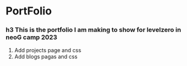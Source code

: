 # PortFolio
### h3 This is the portfolio I am making to show for levelzero in neoG camp 2023 
1. Add projects page and css
1. Add blogs pagas and css